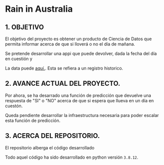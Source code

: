 # __Rain in Australia__

## 1. OBJETIVO
El objetivo del proyecto es obtener un producto de Ciencia de Datos que permita
informar acerca de que si lloverá o no el día de mañana.

Se pretende desarrollar una appi que puede devolver, dada la fecha
del día en cuestión y 

La data puede [aquí.](https://www.kaggle.com/datasets/jsphyg/weather-dataset-rattle-package). Esta se refiera a un registro historico.

## 2. AVANCE ACTUAL DEL PROYECTO.
Por ahora, se ha desarrado una función de predicción que devuelve una respuesta
de "SI" o "NO" acerca de que si espera que llueva en un día en cuestón.

Queda pendiente desarrollar la infraestructura necesaria para poder escalar esta función de predicción.

## 3. ACERCA DEL REPOSITORIO.
El repositorio alberga el código desarrollado 

Todo aquel código ha sido desarrollado en python versión `3.8.12`.

##